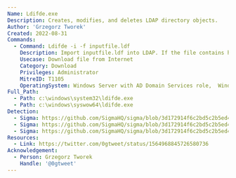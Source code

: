 ```yaml
---
Name: Ldifde.exe
Description: Creates, modifies, and deletes LDAP directory objects.
Author: 'Grzegorz Tworek'
Created: 2022-08-31
Commands:
  - Command: Ldifde -i -f inputfile.ldf
    Description: Import inputfile.ldf into LDAP. If the file contains http-based attrval-spec such as thumbnailPhoto:< http://example.org/somefile.txt, the file will be downloaded into IE temp folder.
    Usecase: Download file from Internet
    Category: Download
    Privileges: Administrator
    MitreID: T1105
    OperatingSystem: Windows Server with AD Domain Services role,  Windows 10 with AD LDS role.
Full_Path:
  - Path: c:\windows\system32\ldifde.exe
  - Path: c:\windows\syswow64\ldifde.exe
Detection:
  - Sigma: https://github.com/SigmaHQ/sigma/blob/3d172914f6c2bd5c2b5ed471bf0657a662d395af/rules/windows/process_creation/proc_creation_win_ldifde_export.yml
  - Sigma: https://github.com/SigmaHQ/sigma/blob/3d172914f6c2bd5c2b5ed471bf0657a662d395af/rules/windows/process_creation/proc_creation_win_ldifde_file_load.yml
  - Sigma: https://github.com/SigmaHQ/sigma/blob/3d172914f6c2bd5c2b5ed471bf0657a662d395af/rules-emerging-threats/2019/TA/APT31/proc_creation_win_apt_apt31_judgement_panda.yml
Resources:
  - Link: https://twitter.com/0gtweet/status/1564968845726580736
Acknowledgement:
  - Person: Grzegorz Tworek
    Handle: '@0gtweet'
---
```


